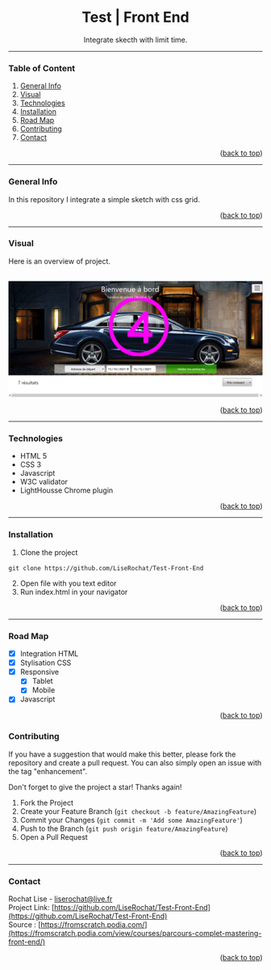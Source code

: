 <div id="top"></div>

<div align="center">
  <h1> Test | Front End  </h1>
  <p> Integrate skecth with limit time. </p>
</div>

***

### Table of Content
1. [General Info](#general-info)
3. [Visual](#visual)
4. [Technologies](#technologies)
5. [Installation](#installation)
6. [Road Map](#roadmap)
7. [Contributing](#contributing)
8. [Contact](#contact)
<p align="right">(<a href="#top">back to top</a>)</p>

***

### General Info
In this repository I integrate a simple sketch with css grid.  
<p align="right">(<a href="#top">back to top</a>)</p>

***

### Visual
Here is an overview of project. </br>
</br>
<div align="center">
  <img src="images/screenshot01.png" alt="screenshot project">
</div>
<p align="right">(<a href="#top">back to top</a>)</p>

***

### Technologies
- HTML 5
- CSS 3
- Javascript
- W3C validator
- LightHousse Chrome plugin

<p align="right">(<a href="#top">back to top</a>)</p>

***

### Installation

1. Clone the project
```
git clone https://github.com/LiseRochat/Test-Front-End
```
2. Open file with you text editor 
3. Run index.html in your navigator
<p align="right">(<a href="#top">back to top</a>)</p>

***

### Road Map
- [x] Integration HTML
- [x] Stylisation CSS
- [x] Responsive
    - [x] Tablet
    - [x] Mobile
- [x] Javascript
<p align="right">(<a href="#top">back to top</a>)</p>

### Contributing
If you have a suggestion that would make this better, please fork the repository and create a pull request. You can also simply open an issue with the tag "enhancement".

Don't forget to give the project a star! Thanks again!

1. Fork the Project
2. Create your Feature Branch (`git checkout -b feature/AmazingFeature`)
3. Commit your Changes (`git commit -m 'Add some AmazingFeature'`)
4. Push to the Branch (`git push origin feature/AmazingFeature`)
5. Open a Pull Request
<p align="right">(<a href="#top">back to top</a>)</p>

***

### Contact 
Rochat Lise - liserochat@live.fr </br>
Project Link: [https://github.com/LiseRochat/Test-Front-End](https://github.com/LiseRochat/Test-Front-End)
<br>
Source : [https://fromscratch.podia.com/](https://fromscratch.podia.com/view/courses/parcours-complet-mastering-front-end/)
<br>
<p align="right">(<a href="#top">back to top</a>)</p>



